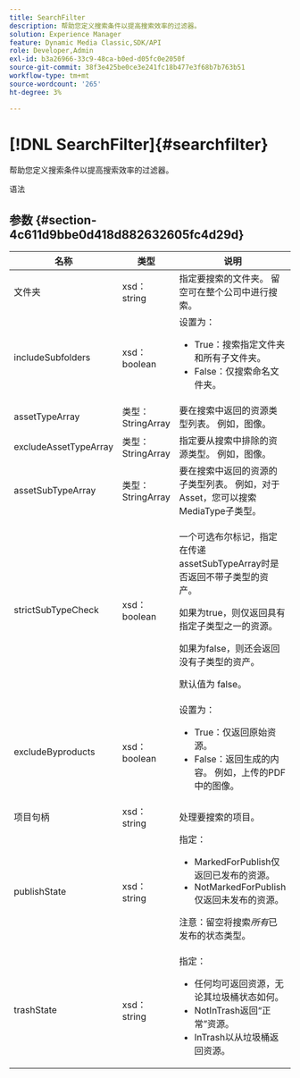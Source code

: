 ```yaml
---
title: SearchFilter
description: 帮助您定义搜索条件以提高搜索效率的过滤器。
solution: Experience Manager
feature: Dynamic Media Classic,SDK/API
role: Developer,Admin
exl-id: b3a26966-33c9-48ca-b0ed-d05fc0e2050f
source-git-commit: 38f3e425be0ce3e241fc18b477e3f68b7b763b51
workflow-type: tm+mt
source-wordcount: '265'
ht-degree: 3%

---
```


# [!DNL SearchFilter]{#searchfilter}

帮助您定义搜索条件以提高搜索效率的过滤器。

语法

## 参数 {#section-4c611d9bbe0d418d882632605fc4d29d}

<table id="table_57CEE262A33A4E898C6AFB30C93FD874"> 
 <thead> 
  <tr> 
   <th colname="col1" class="entry"> 名称 </th> 
   <th colname="col2" class="entry"> 类型 </th> 
   <th colname="col3" class="entry"> 说明 </th> 
  </tr> 
 </thead>
 <tbody> 
  <tr> 
   <td colname="col1"> <span class="codeph"> <span class="varname">文件夹</span> </span> </td> 
   <td colname="col2"> <span class="codeph"> xsd：string</span> </td> 
   <td colname="col3"> 指定要搜索的文件夹。 留空可在整个公司中进行搜索。 </td> 
  </tr> 
  <tr> 
   <td colname="col1"> <span class="codeph"> <span class="varname"> includeSubfolders</span> </span> </td> 
   <td colname="col2"> <span class="codeph"> xsd：boolean</span> </td> 
   <td colname="col3">设置为： 
    <ul id="ul_BD8686943BD14D05A21C00192D4D70D3"> 
     <li id="li_B6A6DE5AAEFF4A80A8413B4785A88222"><span class="codeph"> True</span>：搜索指定文件夹和所有子文件夹。 </li> 
     <li id="li_10A581F98B4847ED8EBE4AECC3AD70A8"><span class="codeph"> False</span>：仅搜索命名文件夹。 </li> 
    </ul> </td> 
  </tr> 
  <tr> 
   <td colname="col1"> <span class="codeph"> <span class="varname"> assetTypeArray</span> </span> </td> 
   <td colname="col2"> <span class="codeph">类型：StringArray</span> </td> 
   <td colname="col3">要在搜索中返回的资源类型列表。 例如，<span class="codeph">图像</span>。 </td> 
  </tr> 
  <tr> 
   <td colname="col1"> <span class="codeph"> <span class="varname"> excludeAssetTypeArray</span> </span> </td> 
   <td colname="col2"> <span class="codeph">类型：StringArray</span> </td> 
   <td colname="col3"> 指定要从搜索中排除的资源类型。 例如，图像。 </td> 
  </tr> 
  <tr> 
   <td colname="col1"> <span class="codeph"> <span class="varname"> assetSubTypeArray</span> </span> </td> 
   <td colname="col2"> <span class="codeph">类型：StringArray</span> </td> 
   <td colname="col3">要在搜索中返回的资源的子类型列表。 例如，对于<span class="codeph"> Asset</span>，您可以搜索<span class="codeph"> MediaType</span>子类型。 </td> 
  </tr> 
  <tr> 
   <td colname="col1"><span class="codeph"><span class="varname"> strictSubTypeCheck</span></span> </td> 
   <td colname="col2"><span class="codeph"> xsd：boolean</span> </td> 
   <td colname="col3"> <p>一个可选布尔标记，指定在传递<span class="codeph"> assetSubTypeArray</span>时是否返回不带子类型的资产。 </p> <p>如果为true，则仅返回具有指定子类型之一的资源。 </p> <p>如果为false，则还会返回没有子类型的资产。 </p> <p>默认值为 false。 </p> </td> 
  </tr> 
  <tr> 
   <td colname="col1"> <span class="codeph"> <span class="varname"> excludeByproducts</span> </span> </td> 
   <td colname="col2"> <span class="codeph"> xsd：boolean</span> </td> 
   <td colname="col3">设置为： 
    <ul id="ul_8C164A5D9F0F43968C86A67FA6884F35"> 
     <li id="li_D8009688FF2C439D98D6C1052C1A6CBE"><span class="codeph"> True</span>：仅返回原始资源。 </li> 
     <li id="li_4970226BF0FF42388CAE4415FB63AF16"><span class="codeph"> False</span>：返回生成的内容。 例如，上传的PDF中的图像。 </li> 
    </ul> </td> 
  </tr> 
  <tr> 
   <td colname="col1"> <span class="codeph"> <span class="varname">项目句柄</span> </span> </td> 
   <td colname="col2"> <span class="codeph"> xsd：string</span> </td> 
   <td colname="col3"> 处理要搜索的项目。 </td> 
  </tr> 
  <tr> 
   <td colname="col1"> <span class="codeph"> <span class="varname"> publishState</span> </span> </td> 
   <td colname="col2"> <span class="codeph"> xsd：string</span> </td> 
   <td colname="col3">指定： 
    <ul id="ul_96FFEE28F7624C1FB0356776B4C7CD53"> 
     <li id="li_DCB07288E5F44E05A4D83D3F34B0E08E"><span class="codeph"> MarkedForPublish</span>仅返回已发布的资源。 </li> 
     <li id="li_9A9A852248DB490DB958AE986DF02672"><span class="codeph"> NotMarkedForPublish</span>仅返回未发布的资源。 </li> 
    </ul> <p>注意：留空将搜索<i>所有</i>已发布的状态类型。 </p> </td> 
  </tr> 
  <tr> 
   <td colname="col1"> <span class="codeph"> <span class="varname"> trashState</span> </span> </td> 
   <td colname="col2"> <span class="codeph"> xsd：string</span> </td> 
   <td colname="col3">指定： 
    <ul id="ul_D31B903FA8DA4CFFABAFABA3D8DA91EC"> 
     <li id="li_E4386C8260E64F0BAFE5BA57FF788E48"><span class="codeph">任何</span>均可返回资源，无论其垃圾桶状态如何。 </li> 
     <li id="li_0B8933FE18C643828075EC8CE8C0223C"><span class="codeph"> NotInTrash</span>返回“正常”资源。 </li> 
     <li id="li_A1F46A0762FA4D4BA9F7247338238DC6"><span class="codeph"> InTrash</span>以从垃圾桶返回资源。 </li> 
    </ul> </td> 
  </tr> 
 </tbody> 
</table>

